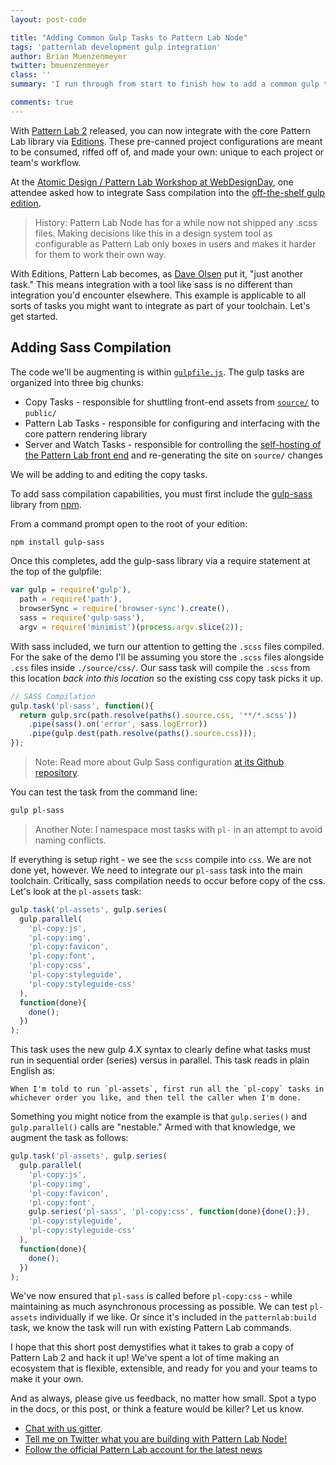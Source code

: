 ```yaml
---
layout: post-code

title: "Adding Common Gulp Tasks to Pattern Lab Node"
tags: 'patternlab development gulp integration'
author: Brian Muenzenmeyer
twitter: bmuenzenmeyer
class: ''
summary: 'I run through from start to finish how to add a common gulp task into the default Pattern Lab Node Gulp Edition'

comments: true
---
```


With [Pattern Lab 2](https://www.smashingmagazine.com/2016/07/building-maintaining-atomic-design-systems-pattern-lab/) released, you can now integrate with the core Pattern Lab library via [Editions](http://patternlab.io/docs/advanced-ecosystem-overview.html). These pre-canned project configurations are meant to be consumed, riffed off of, and made your own: unique to each project or team's workflow.

At the [Atomic Design / Pattern Lab Workshop at WebDesignDay](webdesignday.com/atomic-design-workshop.html), one attendee asked how to integrate Sass compilation into the [off-the-shelf gulp edition](https://github.com/pattern-lab/edition-node-gulp).

> History: Pattern Lab Node has for a while now not shipped any .scss files. Making decisions like this in a design system tool as configurable as Pattern Lab only boxes in users and makes it harder for them to work their own way.

With Editions, Pattern Lab becomes, as [Dave Olsen](https://twitter.com/dmolsen) put it, "just another task." This means integration with a tool like sass is no different than integration you'd encounter elsewhere. This example is applicable to all sorts of tasks you might want to integrate as part of your toolchain. Let's get started.

## Adding Sass Compilation

The code we'll be augmenting is within [`gulpfile.js`](https://github.com/pattern-lab/edition-node-gulp/blob/master/gulpfile.js). The gulp tasks are organized into three big chunks:

* Copy Tasks - responsible for shuttling front-end assets from [`source/`](http://patternlab.io/docs/editing-source-files.html) to `public/`
* Pattern Lab Tasks - responsible for configuring and interfacing with the core pattern rendering library
* Server and Watch Tasks - responsible for controlling the [self-hosting of the Pattern Lab front end](http://patternlab.io/docs/viewing-patterns.html#node) and re-generating the site on `source/` changes

We will be adding to and editing the copy tasks.

To add sass compilation capabilities, you must first include the [gulp-sass](https://github.com/dlmanning/gulp-sass) library from [npm](http://npmjs.com/).

From a command prompt open to the root of your edition:

```bash
npm install gulp-sass
```

Once this completes, add the gulp-sass library via a require statement at the top of the gulpfile:

```javascript
var gulp = require('gulp'),
  path = require('path'),
  browserSync = require('browser-sync').create(),
  sass = require('gulp-sass'),
  argv = require('minimist')(process.argv.slice(2));
```

With sass included, we turn our attention to getting the `.scss` files compiled. For the sake of the demo I'll be assuming you store the `.scss` files alongside `.css` files inside `./source/css/`. Our sass task will compile the `.scss` from this location _back into this location_ so the existing css copy task picks it up.

```javascript
// SASS Compilation
gulp.task('pl-sass', function(){
  return gulp.src(path.resolve(paths().source.css, '**/*.scss'))
    .pipe(sass().on('error', sass.logError))
    .pipe(gulp.dest(path.resolve(paths().source.css)));
});
```

> Note: Read more about Gulp Sass configuration [at its Github repository](https://github.com/dlmanning/gulp-sass).  

You can test the task from the command line:

```bash
gulp pl-sass
```

> Another Note: I namespace most tasks with `pl-` in an attempt to avoid naming conflicts.

If everything is setup right - we see the `scss` compile into `css`. We are not done yet, however. We need to integrate our `pl-sass` task into the main toolchain. Critically, sass compilation needs to occur before copy of the css. Let's look at the `pl-assets` task:

```javascript
gulp.task('pl-assets', gulp.series(
  gulp.parallel(
    'pl-copy:js',
    'pl-copy:img',
    'pl-copy:favicon',
    'pl-copy:font',
    'pl-copy:css',
    'pl-copy:styleguide',
    'pl-copy:styleguide-css'
  ),
  function(done){
    done();
  })
);
```

This task uses the new gulp 4.X syntax to clearly define what tasks must run in sequential order (series) versus in parallel. This task reads in plain English as:

```
When I'm told to run `pl-assets`, first run all the `pl-copy` tasks in whichever order you like, and then tell the caller when I'm done.
```

Something you might notice from the example is that `gulp.series()` and `gulp.parallel()` calls are "nestable." Armed with that knowledge, we augment the task as follows:

```javascript
gulp.task('pl-assets', gulp.series(
  gulp.parallel(
    'pl-copy:js',
    'pl-copy:img',
    'pl-copy:favicon',
    'pl-copy:font',
    gulp.series('pl-sass', 'pl-copy:css', function(done){done();}),
    'pl-copy:styleguide',
    'pl-copy:styleguide-css'
  ),
  function(done){
    done();
  })
);
```

We've now ensured that `pl-sass` is called before `pl-copy:css` - while maintaining as much asynchronous processing as possible. We can test `pl-assets` individually if we like. Or since it's included in the `patternlab:build` task, we know the task will run with existing Pattern Lab commands.

I hope that this short post demystifies what it takes to grab a copy of Pattern Lab 2 and hack it up! We've spent a lot of time making an ecosystem that is flexible, extensible, and ready for you and your teams to make it your own.

And as always, please give us feedback, no matter how small. Spot a typo in the docs, or this post, or think a feature would be killer? Let us know.

* [Chat with us gitter](https://gitter.im/pattern-lab/general).
* [Tell me on Twitter what you are building with Pattern Lab Node!](https://twitter.com/bmuenzenmeyer)
* [Follow the official Pattern Lab account for the latest news](https://twitter.com/patternlabio)
